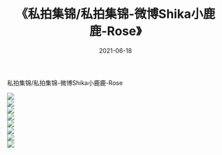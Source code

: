 ﻿---
layout: post
title:  《私拍集锦/私拍集锦-微博Shika小鹿鹿-Rose》
date:   2021-06-18
img: http://pic.660000.xyz/1:/网络美图/2021/私拍集锦/私拍集锦-微博Shika小鹿鹿-Rose/000.jpg
categories: [美女, 清纯, 唯美]
---

私拍集锦/私拍集锦-微博Shika小鹿鹿-Rose

 ![](http://pic.660000.xyz/1:/网络美图/2021/私拍集锦/私拍集锦-微博Shika小鹿鹿-Rose/001.jpg) <br>![](http://pic.660000.xyz/1:/网络美图/2021/私拍集锦/私拍集锦-微博Shika小鹿鹿-Rose/002.jpg) <br>![](http://pic.660000.xyz/1:/网络美图/2021/私拍集锦/私拍集锦-微博Shika小鹿鹿-Rose/003.jpg) <br>![](http://pic.660000.xyz/1:/网络美图/2021/私拍集锦/私拍集锦-微博Shika小鹿鹿-Rose/004.jpg) <br>![](http://pic.660000.xyz/1:/网络美图/2021/私拍集锦/私拍集锦-微博Shika小鹿鹿-Rose/005.jpg) <br>![](http://pic.660000.xyz/1:/网络美图/2021/私拍集锦/私拍集锦-微博Shika小鹿鹿-Rose/006.jpg) <br>![](http://pic.660000.xyz/1:/网络美图/2021/私拍集锦/私拍集锦-微博Shika小鹿鹿-Rose/007.jpg) <br>![](http://pic.660000.xyz/1:/网络美图/2021/私拍集锦/私拍集锦-微博Shika小鹿鹿-Rose/008.jpg) <br>